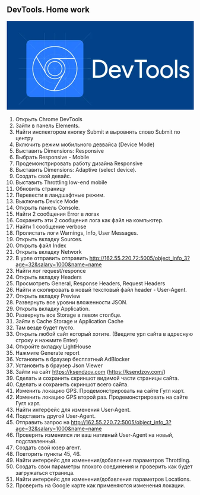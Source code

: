 ## DevTools. Home work
[![DevTools](https://github.com/NatashaSmolyak/DevTools/blob/main/assets/chrome-devtools.png)](https://drive.google.com/file/d/1nGG1ngTbCExkQaOCPvnAHxYPK4op0K6g/view?usp=share_link)
1. Открыть Chrome DevTools
2. Зайти в панель Elements.
3. Найти инспектором кнопку Submit и выровнять слово Submit по центру
4. Включить режим мобильного деввайса (Device Mode)
5. Выставить Dimensions: Responsive 
6. Выбрать Responsive - Mobile
7. Продемонстрировать работу дизайна Responsive
8. Выставить Dimensions: Adaptive (select device).
9. Создать свой девайс.
10. Выставить Throttling low-end mobile
11. Обновить страницу
12. Перевести в ландшафтные режим.
13. Выключить Device Mode
14. Открыть панель Console.
15. Найти 2 сообщения Error в логах
16. Сохранить эти 2 сообщения лога как файл на компьютер.
17. Найти 1 сообщение verbose
18. Пролистать логи Warnings, Info, User Messages.
19. Открыть вкладку Sources.
20. Открыть файл Index
21. Открыть вкладку Network
22. В урле отправить отправить http://162.55.220.72:5005/object_info_3?age=32&salary=1000&name=name
23. Найти лог request/responce  
24. Открыть вкладку Headers
25. Просмотреть General, Response Headers, Request Headers
26. Найти и скопировать в новый текстовый файл header - User-Agent.
27. Открыть вкладку Preview
28. Развернуть все уровни вложенности JSON.
29. Открыть вкладку Application.
30. Развернуть все Storage в левом столбце.
31. Зайти в Cache Storage и Application Cache
32. Там везде будет пусто.
33. Открыть любой сайт который хотите. (Введите урл сайта в адресную строку и нажмите Enter)
34. Откройте вкладку LightHouse
35. Нажмите Generate report
36. Установить в браузер бесплатный AdBlocker
37. Установить в браузер Json Viewer
38. Зайти на сайт https://ksendzov.com (https://ksendzov.com/)
39. Сделать и сохранить скриншот видимой части страницы сайта.
40. Сделать и сохранить скриншот всего сайта.
41. Изменить локацию GPS. Продемонстрировать на сайте Гугл карт.
42. Изменить локацию GPS второй раз. Продемонстрировать на сайте Гугл карт.
43. Найти интерфейс для изменения User-Agent.
44. Подставить другой User-Agent. 
45. Отправить запрос на http://162.55.220.72:5005/object_info_3?age=32&salary=1000&name=name
46. Проверить изменился ли ваш нативный User-Agent на новый, подставленный.
47. Создать свой юзер агент.
48. Повторить пункты 45, 46.
49. Найти интерфейс для изменения/добавления параметров Throttling.
50. Создать свои параметры плохого соединения и проверить как будет загружаться страница.
51. Найти интерфейс для изменения/добавления параметров Locations.
52. Проверить на Google карте как применяются изменения локации.

